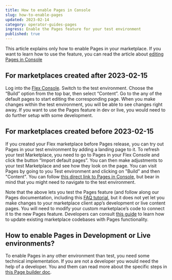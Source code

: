 ```yaml
---
title: How to enable Pages in Console
slug: how-to-enable-pages
updated: 2023-02-14
category: operator-guides-pages
ingress: Enable the Pages feature for your test environment
published: true
---
```


This article explains only how to enable Pages in your marketplace. If
you want to learn how to use the feature, you can read the article about
[editing Pages in Console](https://www.sharetribe.com/docs/operator-guides/how-to-edit-content-pages-in-console/)

## For marketplaces created after 2023-02-15

Log into the [Flex Console](https://flex-console.sharetribe.com/).
Switch to the test environment. Choose the “Build” option from the top
bar, then select “Content”. Go to the any of the default pages to start
editing the corresponding page. When you make changes within the test
environment, you will be able to see changes right away. If you want to
use the Pages feature in dev or live, you would need to do further setup
with some development.

## For marketplaces created before 2023-02-15

If you created your Flex marketplace before Pages release, you can try
out Pages in your test environment by adding a landing page to it. To
refresh your test Marketplace, you need to go to Pages in your Flex
Console and click the button “Import default pages”. You can then make
adjustments to your test Marketplace and see how they look on the page.
You can visit Pages by going to you Test environment and clicking on
"Build" and then "Content". You can follow
[this direct link to Pages in Console](https://flex-console.sharetribe.com/content/pages/),
but bear in mind that you might need to navigate to the test
environment.

Note that the above lets you test the Pages feature (and follow along
our Pages documentation, including this
[FAQ tutorial](https://www.sharetribe.com/docs/operator-guides/how-to-create-an-faq-page/),
but it does not yet let you make changes to your marketplace client
app’s development or live content pages. You will need to modify your
custom marketplace’s code to connect it to the new Pages feature.
Developers can consult
[this guide](https://www.sharetribe.com/docs/ftw/page-builder/#how-to-take-pages-into-use-if-you-are-using-an-older-version-of-ftw)
to learn how to update existing marketplace codebases with Pages
functionality.

## How to enable Pages in Development or Live environments?

To enable Pages in any other environment than test, you need some
technical implementation. If you are not a developer you would need the
help of a developer. You and them can read more about the specific steps
in
[this Page builder doc](https://www.sharetribe.com/docs/ftw/page-builder/#how-to-take-pages-into-use-if-you-are-using-an-older-version-of-ftw).
